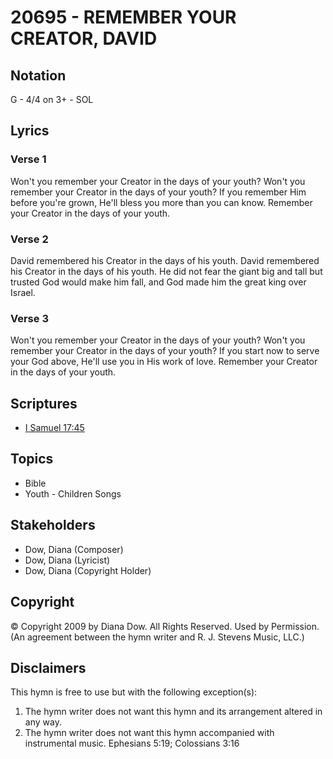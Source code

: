 # 20695 - REMEMBER YOUR CREATOR, DAVID

## Notation

G - 4/4 on 3+ - SOL

## Lyrics

### Verse 1

Won't you remember your Creator in the days of your youth? Won't you remember your Creator in the days of your youth? If you remember Him before you're grown, He'll bless you more than you can know. Remember your Creator in the days of your youth.

### Verse 2

David remembered his Creator in the days of his youth. David remembered his Creator in the days of his youth. He did not fear the giant big and tall but trusted God would make him fall, and God made him the great king over Israel.

### Verse 3

Won't you remember your Creator in the days of your youth? Won't you remember your Creator in the days of your youth? If you start now to serve your God above, He'll use you in His work of love. Remember your Creator in the days of your youth.


## Scriptures

- [I Samuel 17:45](https://www.biblegateway.com/passage/?search=I%20Samuel%2017%3A45)

## Topics

- Bible
- Youth - Children Songs

## Stakeholders

- Dow, Diana (Composer)
- Dow, Diana (Lyricist)
- Dow, Diana (Copyright Holder)

## Copyright

© Copyright 2009 by Diana Dow. All Rights Reserved. Used by Permission.
(An agreement between the hymn writer and R. J. Stevens Music, LLC.)

## Disclaimers

This hymn is free to use but with the following exception(s):
1. The hymn writer does not want this hymn and its arrangement altered in any way.
2. The hymn writer does not want this hymn accompanied with instrumental music.
Ephesians 5:19; Colossians 3:16

